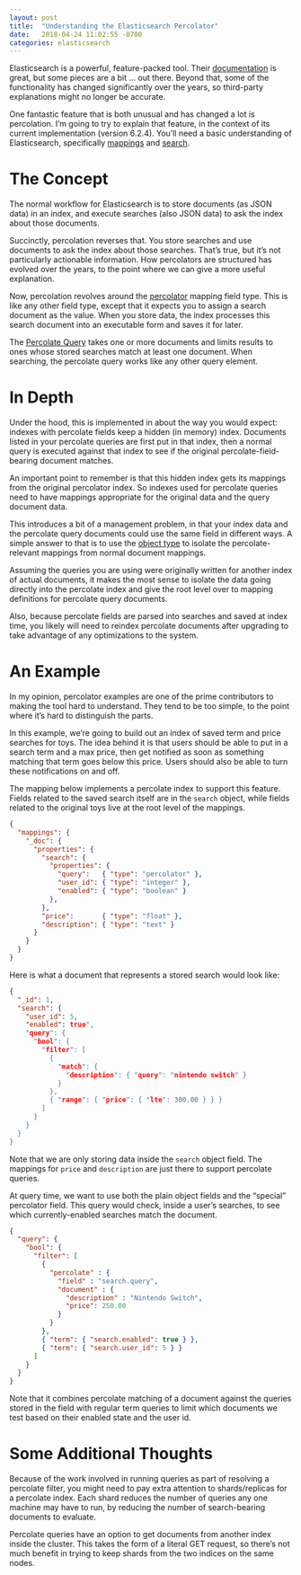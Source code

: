 ```yaml
---
layout: post
title:  "Understanding the Elasticsearch Percolator"
date:   2018-04-24 11:02:55 -0700
categories: elasticsearch
---
```


Elasticsearch is a powerful, feature-packed tool. Their [documentation]() is great, but some pieces are a bit … out there. Beyond that, some of the functionality has changed significantly over the years, so third-party explanations might no longer be accurate.

One fantastic feature that is both unusual and has changed a lot is percolation. I’m going to try to explain that feature, in the context of its current implementation (version 6.2.4). You’ll need a basic understanding of Elasticsearch, specifically [mappings](https://www.elastic.co/guide/en/elasticsearch/reference/6.2/mapping.html) and [search](https://www.elastic.co/guide/en/elasticsearch/reference/6.2/search-request-body.html).

# The Concept
The normal workflow for Elasticsearch is to store documents (as JSON data) in an index, and execute searches (also JSON data) to ask the index about those documents.

Succinctly, percolation reverses that. You store searches and use documents to ask the index about those searches. That’s true, but it’s not particularly actionable information. How percolators are structured has evolved over the years, to the point where we can give a more useful explanation.

Now, percolation revolves around the [percolator](https://www.elastic.co/guide/en/elasticsearch/reference/6.2/percolator.html) mapping field type. This is like any other field type, except that it expects you to assign a search document as the value. When you store data, the index processes this search document into an executable form and saves it for later.

The [Percolate Query](https://www.elastic.co/guide/en/elasticsearch/reference/6.2/query-dsl-percolate-query.html) takes one or more documents and limits results to ones whose stored searches match at least one document. When searching, the percolate query works like any other query element.

# In Depth
Under the hood, this is implemented in about the way you would expect: indexes with percolate fields keep a hidden (in memory) index. Documents listed in your percolate queries are first put in that index, then a normal query is executed against that index to see if the original percolate-field-bearing document matches.

An important point to remember is that this hidden index gets its mappings from the original percolator index. So indexes used for percolate queries need to have mappings appropriate for the original data and the query document data.

This introduces a bit of a management problem, in that your index data and the percolate query documents could use the same field in different ways. A simple answer to that is to use the [object type](https://www.elastic.co/guide/en/elasticsearch/reference/6.2/object.html) to isolate the percolate-relevant mappings from normal document mappings.

Assuming the queries you are using were originally written for another index of actual documents, it makes the most sense to isolate the data going directly into the percolate index and give the root level over to mapping definitions for percolate query documents.

Also, because percolate fields are parsed into searches and saved at index time, you likely will need to reindex percolate documents after upgrading to take advantage of any optimizations to the system.

# An Example
In my opinion, percolator examples are one of the prime contributors to making the tool hard to understand. They tend to be too simple, to the point where it’s hard to distinguish the parts.

In this example, we’re going to build out an index of saved term and price searches for toys. The idea behind it is that users should be able to put in a search term and a max price, then get notified as soon as something matching that term goes below this price. Users should also be able to turn these notifications on and off.

The mapping below implements a percolate index to support this feature. Fields related to the saved search itself are in the `search` object, while fields related to the original toys live at the root level of the mappings.

```json
{
  "mappings": {
    "_doc": {
      "properties": {
        "search": {
          "properties": {
            "query":   { "type": "percolator" },
            "user_id": { "type": "integer" },
            "enabled": { "type": "boolean" }
          },
        },
        "price":       { "type": "float" },
        "description": { "type": "text" }
      }
    }
  }
}
```

Here is what a document that represents a stored search would look like:

```json
{
  "_id": 1,
  "search": {
    "user_id": 5,
    "enabled": true",
    "query": {
      "bool": {
        "filter": [
          { 
            "match": { 
              "description": { "query": "nintendo switch" }
            }
          },
          { "range": { "price": { "lte": 300.00 } } }
        ]
      }
    }
  }
}
```

Note that we are only storing data inside the `search` object field. The mappings for `price` and `description` are just there to support percolate queries.

At query time, we want to use both the plain object fields and the “special” percolator field. This query would check, inside a user’s searches, to see which currently-enabled searches match the document.

```json
{
  "query": {
    "bool": {
      "filter": [
        {
          "percolate" : {
            "field" : "search.query",
            "document" : {
              "description" : "Nintendo Switch",
              "price": 250.00
            }
          }
        },
        { "term": { "search.enabled": true } },
        { "term": { "search.user_id": 5 } }
      ]
    }
  }
}
```

Note that it combines percolate matching of a document against the queries stored in the field with regular term queries to limit which documents we test based on their enabled state and the user id.

# Some Additional Thoughts
Because of the work involved in running queries as part of resolving a percolate filter, you might need to pay extra attention to shards/replicas for a percolate index. Each shard reduces the number of queries any one machine may have to run, by reducing the number of search-bearing documents to evaluate.

Percolate queries have an option to get documents from another index inside the cluster. This takes the form of a literal GET request, so there’s not much benefit in trying to keep shards from the two indices on the same nodes.
